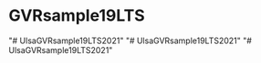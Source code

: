 # GVRsample19LTS
"# UlsaGVRsample19LTS2021" 
"# UlsaGVRsample19LTS2021" 
"# UlsaGVRsample19LTS2021" 
